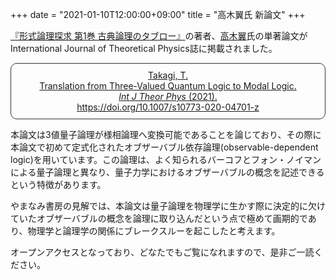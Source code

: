 +++
date = "2021-01-10T12:00:00+09:00"
title = "高木翼氏 新論文"
+++

[『形式論理探求 第1巻 古典論理のタブロー』](https://www.yamanami.tokyo/tableau_contents/tableau01classical_logic/)の著者、[高木翼](https://tt-logic.github.io/)氏の単著論文がInternational Journal of Theoretical Physics誌に掲載されました。

<div style="padding: 10px; margin-bottom: 10px; border: 1px solid #333333; border-radius: 10px; text-align: center;">
<a href="https://link.springer.com/article/10.1007/s10773-020-04701-z">Takagi, T.<br/>Translation from Three-Valued Quantum Logic to Modal Logic.</br><i>Int J Theor Phys</i> (2021).<br/>https://doi.org/10.1007/s10773-020-04701-z</a>
</div>

本論文は3値量子論理が様相論理へ変換可能であることを論じており、その際に本論文で初めて定式化されたオブザーバブル依存論理(observable-dependent logic)を用いています。この論理は、よく知られるバーコフとフォン・ノイマンによる量子論理と異なり、量子力学におけるオブザーバブルの概念を記述できるという特徴があります。

やまなみ書房の見解では、本論文は量子論理を物理学に生かす際に決定的に欠けていたオブザーバブルの概念を論理に取り込んだという点で極めて画期的であり、物理学と論理学の関係にブレークスルーを起こしたと考えます。

オープンアクセスとなっており、どなたでもご覧になれますので、是非ご一読ください。
